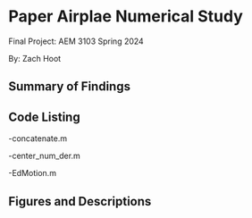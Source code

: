 # Paper Airplae Numerical Study
Final Project: AEM 3103 Spring 2024

By: Zach Hoot

## Summary of Findings

## Code Listing

-concatenate.m

-center_num_der.m

-EdMotion.m

## Figures and Descriptions
